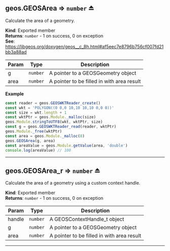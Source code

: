 <a name="exp_module_geos--geos.GEOSArea"></a>

## geos.GEOSArea ⇒ <code>number</code> ⏏
Calculate the area of a geometry.

**Kind**: Exported member  
**Returns**: <code>number</code> - 1 on success, 0 on exception  
**See**: https://libgeos.org/doxygen/geos__c_8h.html#af5eec7e8796b756cf007fd21bb3a88ad  

| Param | Type | Description |
| --- | --- | --- |
| g | <code>number</code> | A pointer to a GEOSGeometry object |
| area | <code>number</code> | A pointer to be filled in with area result |

**Example**  
```js
const reader = geos.GEOSWKTReader_create()
const wkt = 'POLYGON((0 0,0 10,10 10,10 0,0 0))'
const size = wkt.length + 1
const wktPtr = geos.Module._malloc(size)
geos.Module.stringToUTF8(wkt, wktPtr, size)
const g = geos.GEOSWKTReader_read(reader, wktPtr)
geos.Module._free(wktPtr)
const area = geos.Module._malloc(8)
geos.GEOSArea(g, area)
const areaValue = geos.Module.getValue(area, 'double')
console.log(areaValue) // 100
```

---
<a name="exp_module_geos--geos.GEOSArea_r"></a>

## geos.GEOSArea\_r ⇒ <code>number</code> ⏏
Calculate the area of a geometry using a custom context handle.

**Kind**: Exported member  
**Returns**: <code>number</code> - 1 on success, 0 on exception  

| Param | Type | Description |
| --- | --- | --- |
| handle | <code>number</code> | A GEOSContextHandle_t object |
| g | <code>number</code> | A pointer to a GEOSGeometry object |
| area | <code>number</code> | A pointer to be filled in with area result |


---
